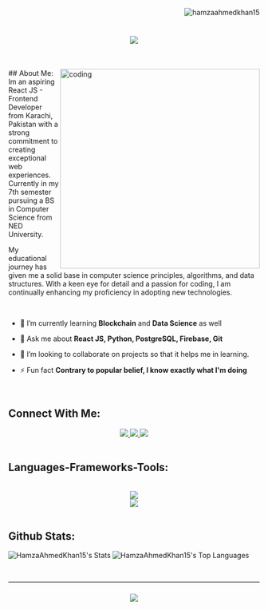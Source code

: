 
<p align="right"> <img src="https://komarev.com/ghpvc/?username=arshan-alee&label=Profile%20views&color=0e75b6&style=flat" alt="hamzaahmedkhan15" /> </p>

<h1 align="center">
    <img src="https://readme-typing-svg.herokuapp.com/?font=Righteous&size=35&center=true&vCenter=true&width=500&height=70&duration=4000&lines=Hi+There!+👋;+I'm+Hamza+Ahmed+Khan!;" />
</h1>

<br/>

<img src="https://camo.githubusercontent.com/8bf6f6d78abc81fcf9c49f10649423e73ea44bc248e83aaae8759d401c829a84/68747470733a2f2f70687973696373677572756b756c2e66696c65732e776f726470726573732e636f6d2f323031392f30322f6368617261637465722d312e676966"
    alt="coding" align="right" width="400">

<p align="left">
## About Me:
Im an aspiring React JS - Frontend Developer from Karachi, Pakistan with a strong commitment to creating exceptional web experiences. Currently in my 7th semester pursuing a BS in Computer Science from NED University.

My educational journey has given me a solid base in computer science principles, algorithms, and data structures. With a keen eye for detail and a passion for coding, I am continually enhancing my proficiency in adopting new technologies.

<br/>

- 🌱 I’m currently learning **Blockchain** and **Data Science** as well

- 💬 Ask me about **React JS, Python, PostgreSQL, Firebase, Git**

- 🤝 I’m looking to collaborate on projects so that it helps me in learning.

- ⚡ Fun fact **Contrary to popular belief, I know exactly what I'm doing**
 </p>

<br/>

 ## Connect With Me:

 <div align="center"> 
  <a href="https://mail.google.com/mail/?view=cm&to=hamzaahmedkhan718@gmail.com" target="_blank">
    <img src="https://img.shields.io/badge/Gmail-333333?style=for-the-badge&logo=gmail&logoColor=red" />
  </a>
  <a href="https://www.linkedin.com/in/hamza-ahmed-khan-/" target="_blank">
    <img src="https://img.shields.io/badge/LinkedIn-0077B5?style=for-the-badge&logo=linkedin&logoColor=white" target="_blank" />
  </a>
  <a href="https://hamzasportfolio.netlify.app/" target="_blank">
     <img src="https://img.shields.io/badge/Portfolio-FF5722?style=for-the-badge&logo=todoist&logoColor=white" target="_blank" /> <!-- sqlite, safari, google-chrome are other good icon options -->
  </a>
</div>


<br/>

## Languages-Frameworks-Tools:

<br/>
<div align="center">
    <img src="https://skillicons.dev/icons?i=github,react,python,html,css,javascript,bootstrap,jquery,cpp,firebase,vscode" /><br>
    <img src="https://skillicons.dev/icons?i=postgresql,nodejs,express,mongodb,materialui,tailwind,netlify,git" />
</div>

<br/>
 
## Github Stats:
![HamzaAhmedKhan15's Stats](https://github-readme-stats.vercel.app/api?username=HamzaAhmedKhan15&theme=react&show_icons=true&hide_border=false&count_private=true)
![HamzaAhmedKhan15's Top Languages](https://github-readme-stats.vercel.app/api/top-langs/?username=HamzaAhmedKhan15&theme=react&show_icons=true&hide_border=false&layout=compact)

<br/>

<hr/> 
<h3 align="center">
    <img src="https://readme-typing-svg.herokuapp.com/?font=Righteous&size=25&center=true&vCenter=true&width=500&height=70&duration=4000&lines=Thanks+for+visiting!+✌️;+Shoot+me+a+message+on+Linkedin!;I'm+always+down+to+collab+:)">
</h3>


